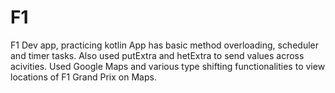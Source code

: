 # F1
F1 Dev app, practicing kotlin
App has basic method overloading, scheduler and timer tasks. Also used putExtra and hetExtra to send values across acivities.
Used Google Maps and various type shifting functionalities to view locations of F1 Grand Prix on Maps.

